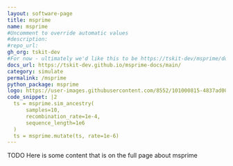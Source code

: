 ```yaml
---
layout: software-page
title: msprime
name: msprime
#Uncomment to override automatic values
#description: 
#repo_url: 
gh_org: tskit-dev
#For now - ultimately we'd like this to be https://tskit-dev/msprime/docs/stable
docs_url: https://tskit-dev.github.io/msprime-docs/main/
category: simulate
permalink: /msprime
python_package: msprime
logo: https://user-images.githubusercontent.com/8552/101000815-4837ad00-3556-11eb-8597-490e44f53f41.png
code_snippet: |2
  ts = msprime.sim_ancestry(
      samples=10, 
      recombination_rate=1e-4, 
      sequence_length=1e6
  )
  ts = msprime.mutate(ts, rate=1e-6)
---
```



TODO Here is some content that is on the full page about msprime
